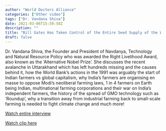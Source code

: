 ```yaml
---
author: "World Doctors Alliance"
categories: ["Other video"]
tags: ["Dr. Vandana Shiva"]
date: 2021-03-06T15:59:58Z
description: ""
title: "Bill Gates Has Taken Control of the Entire Seed Supply of the World: Dr. Vandana Shiva"
draft: false
---
```


Dr. Vandana Shiva, the Founder and President of Navdanya, Technology and Natural Resource Policy who was awarded the Right Livelihood Award, also known as the ‘Alternative Nobel Prize’. She discusses the recent avalanche in Uttarakhand which has left hundreds missing and the causes behind it, how the World Bank’s actions in the 1991 was arguably the start of Indian farmers vs global capitalism, why India’s farmers are organising en masse to oppose Modi’s neoliberal farming laws, 1 in 4 farmers on Earth being Indian, multinational farming corporations and their war on India’s independent farmers, the history of the spread of GMO technology such as ‘Roundup’, why a transition away from industrial farming back to small-scale farming is needed to fight climate change and much more!  

[Watch entire interview](https://youtu.be/rgaHIoceQ88)  

[Watch clip here](https://brandnewtube.com/watch/039-bill-gates-has-taken-control-of-the-entire-seed-supply-of-the-world-039-dr-vandana-shiva_ApbYuFZHvPPWyG9.html)